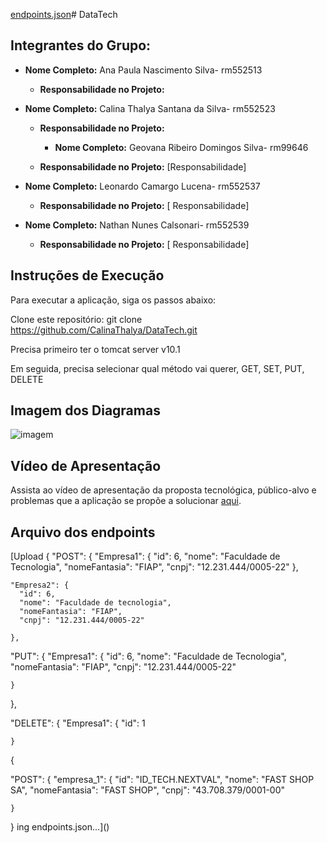 [endpoints.json](https://github.com/CalinaThalya/DataTech/files/14985041/endpoints.json)# DataTech

## Integrantes do Grupo:

- **Nome Completo:** Ana Paula Nascimento Silva- rm552513
  - **Responsabilidade no Projeto:**

- **Nome Completo:** Calina Thalya Santana da Silva- rm552523
  - **Responsabilidade no Projeto:** 
 
    - **Nome Completo:** Geovana Ribeiro Domingos Silva- rm99646
  - **Responsabilidade no Projeto:** [Responsabilidade]


- **Nome Completo:** Leonardo Camargo Lucena- rm552537
  - **Responsabilidade no Projeto:** [ Responsabilidade]
 
- **Nome Completo:** Nathan Nunes Calsonari- rm552539
  - **Responsabilidade no Projeto:** [ Responsabilidade]


## Instruções de Execução

Para executar a aplicação, siga os passos abaixo:

Clone este repositório: git clone https://github.com/CalinaThalya/DataTech.git

Precisa primeiro ter o tomcat server v10.1

Em seguida, precisa selecionar qual método vai querer, GET, SET, PUT, DELETE


## Imagem dos Diagramas


![imagem](https://github.com/CalinaThalya/DataTech/assets/116985483/a5448922-a54b-4ea4-98ae-fecf096e4e15)


## Vídeo de Apresentação

Assista ao vídeo de apresentação da proposta tecnológica, público-alvo e problemas que a aplicação se propõe a solucionar [aqui](https://www.youtube.com/watch?v=TsUd9z82e2E).

## Arquivo dos endpoints

[Upload
{
  "POST": {
    "Empresa1": {
      "id": 6,
      "nome": "Faculdade de Tecnologia",
      "nomeFantasia": "FIAP",
      "cnpj": "12.231.444/0005-22"
    },

    "Empresa2": {
      "id": 6,
      "nome": "Faculdade de tecnologia",
      "nomeFantasia": "FIAP",
      "cnpj": "12.231.444/0005-22"

    },

  

  "PUT": {
    "Empresa1": {
      "id": 6,
      "nome": "Faculdade de Tecnologia",
      "nomeFantasia": "FIAP",
      "cnpj": "12.231.444/0005-22"

    }

  },

  "DELETE": {
    "Empresa1": {
      "id": 1

    }

  



{

  "POST": {
    "empresa_1": {
      "id": "ID_TECH.NEXTVAL",
      "nome": "FAST SHOP SA",
      "nomeFantasia": "FAST SHOP",
      "cnpj": "43.708.379/0001-00"

    }

  

}
ing endpoints.json…]()




